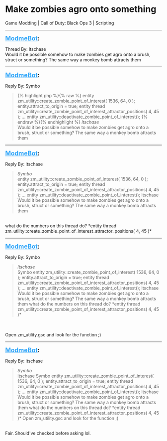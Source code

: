 # Make zombies agro onto something
Game Modding | Call of Duty: Black Ops 3 | Scripting

---
<strong style="font-size: 1.4em;"><span style="text-decoration: underline;text-decoration-color: #34a7f9;"><span style="color:#34a7f9;">ModmeBot</span></span>:</strong>

<p>Thread By: ltschase<br />Would it be possible somehow to make zombies get agro onto a brush, struct or something? The same way a monkey bomb attracts them</p>

---
<strong style="font-size: 1.4em;"><span style="text-decoration: underline;text-decoration-color: #34a7f9;"><span style="color:#34a7f9;">ModmeBot</span></span>:</strong>

<p>Reply By: Symbo<br /><blockquote>{% highlight php %}{% raw %}
entity zm_utility::create_zombie_point_of_interest( 1536, 64, 0 );
entity.attract_to_origin = true;
entity thread zm_utility::create_zombie_point_of_interest_attractor_positions( 4, 45 );
...
entity zm_utility::deactivate_zombie_point_of_interest();
{% endraw %}{% endhighlight %}
<em>ltschase</em><br />Would it be possible somehow to make zombies get agro onto a brush, struct or something? The same way a monkey bomb attracts them</blockquote></p>

---
<strong style="font-size: 1.4em;"><span style="text-decoration: underline;text-decoration-color: #34a7f9;"><span style="color:#34a7f9;">ModmeBot</span></span>:</strong>

<p>Reply By: ltschase<br /><blockquote><em>Symbo</em><br />entity zm_utility::create_zombie_point_of_interest( 1536, 64, 0 ); entity.attract_to_origin = true; entity thread zm_utility::create_zombie_point_of_interest_attractor_positions( 4, 45 ); ... entity zm_utility::deactivate_zombie_point_of_interest(); ltschase Would it be possible somehow to make zombies get agro onto a brush, struct or something? The same way a monkey bomb attracts them  </blockquote><br /> what do the numbers on this thread do? *entity thread zm_utility::create_zombie_point_of_interest_attractor_positions( 4, 45 )*</p>

---
<strong style="font-size: 1.4em;"><span style="text-decoration: underline;text-decoration-color: #34a7f9;"><span style="color:#34a7f9;">ModmeBot</span></span>:</strong>

<p>Reply By: Symbo<br /><blockquote><em>ltschase</em><br />Symbo entity zm_utility::create_zombie_point_of_interest( 1536, 64, 0 ); entity.attract_to_origin = true; entity thread zm_utility::create_zombie_point_of_interest_attractor_positions( 4, 45 ); ... entity zm_utility::deactivate_zombie_point_of_interest(); ltschase Would it be possible somehow to make zombies get agro onto a brush, struct or something? The same way a monkey bomb attracts them    what do the numbers on this thread do? *entity thread zm_utility::create_zombie_point_of_interest_attractor_positions( 4, 45 )*</blockquote><br /> <br />Open zm_utility.gsc and look for the function ;)</p>

---
<strong style="font-size: 1.4em;"><span style="text-decoration: underline;text-decoration-color: #34a7f9;"><span style="color:#34a7f9;">ModmeBot</span></span>:</strong>

<p>Reply By: ltschase<br /><blockquote><em>Symbo</em><br />ltschase Symbo entity zm_utility::create_zombie_point_of_interest( 1536, 64, 0 ); entity.attract_to_origin = true; entity thread zm_utility::create_zombie_point_of_interest_attractor_positions( 4, 45 ); ... entity zm_utility::deactivate_zombie_point_of_interest(); ltschase Would it be possible somehow to make zombies get agro onto a brush, struct or something? The same way a monkey bomb attracts them    what do the numbers on this thread do? *entity thread zm_utility::create_zombie_point_of_interest_attractor_positions( 4, 45 )*   Open zm_utility.gsc and look for the function ;)  </blockquote><br /> Fair. Should&#39;ve checked before asking lol.</p>
